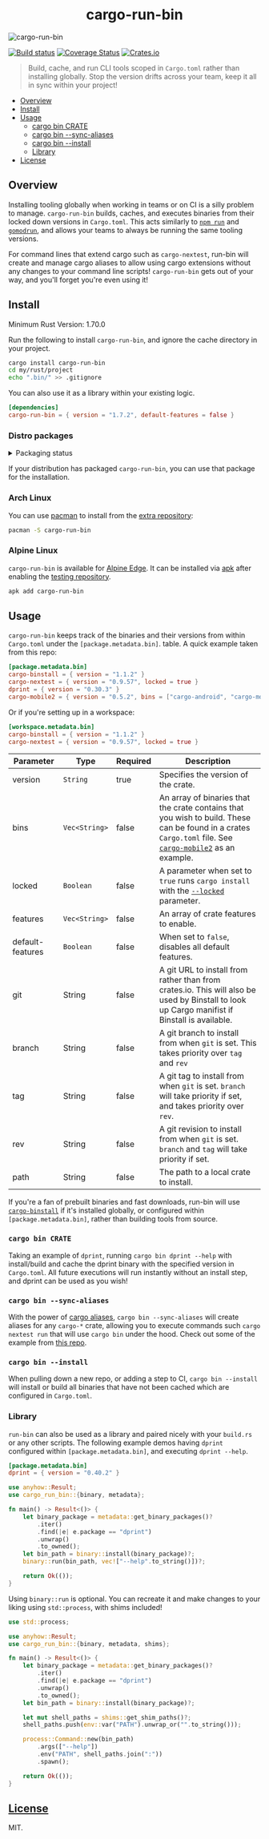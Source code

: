 <h1 align=center>cargo-run-bin</h1>

![cargo-run-bin](.github/banner.png)

[![Build status](https://github.com/dustinblackman/cargo-run-bin/workflows/ci/badge.svg)](https://github.com/dustinblackman/cargo-run-bin/actions)
[![Coverage Status](https://coveralls.io/repos/github/dustinblackman/cargo-run-bin/badge.svg?branch=master)](https://coveralls.io/github/dustinblackman/cargo-run-bin?branch=master)
[![Crates.io](https://img.shields.io/crates/v/cargo-run-bin.svg)](https://crates.io/crates/cargo-run-bin)

> Build, cache, and run CLI tools scoped in `Cargo.toml` rather than installing globally. Stop the version drifts across your team, keep it all in sync within your project!

- [Overview](#overview)
- [Install](#install)
- [Usage](#usage)
  - [cargo bin CRATE](#cargo-bin-crate)
  - [cargo bin --sync-aliases](#cargo-bin---sync-aliases)
  - [cargo bin --install](#cargo-bin---install)
  - [Library](#library)
- [License](#license)

## Overview

Installing tooling globally when working in teams or on CI is a silly problem to manage. `cargo-run-bin` builds, caches, and executes binaries from their locked down versions in `Cargo.toml`. This acts similarly to [`npm run`](https://docs.npmjs.com/cli/v7/commands/npm-run-script) and [`gomodrun`](https://github.com/dustinblackman/gomodrun), and allows your teams to always be running the same tooling versions.

For command lines that extend cargo such as `cargo-nextest`, run-bin will create and manage cargo aliases to allow using cargo extensions without any changes to your command line scripts! `cargo-run-bin` gets out of your way, and you'll forget you're even using it!

## Install

Minimum Rust Version: 1.70.0

Run the following to install `cargo-run-bin`, and ignore the cache directory in your project.

```sh
cargo install cargo-run-bin
cd my/rust/project
echo ".bin/" >> .gitignore
```

You can also use it as a library within your existing logic.

```toml
[dependencies]
cargo-run-bin = { version = "1.7.2", default-features = false }
```

### Distro packages

<details>
  <summary>Packaging status</summary>

[![Packaging status](https://repology.org/badge/vertical-allrepos/cargo-run-bin.svg)](https://repology.org/project/cargo-run-bin/versions)

</details>

If your distribution has packaged `cargo-run-bin`, you can use that package for the installation.

### Arch Linux

You can use [pacman](https://wiki.archlinux.org/title/Pacman) to install from the [extra repository](https://archlinux.org/packages/extra/x86_64/cargo-run-bin/):

```sh
pacman -S cargo-run-bin
```

### Alpine Linux

`cargo-run-bin` is available for [Alpine Edge](https://pkgs.alpinelinux.org/packages?name=cargo-run-bin&branch=edge). It can be installed via [apk](https://wiki.alpinelinux.org/wiki/Alpine_Package_Keeper) after enabling the [testing repository](https://wiki.alpinelinux.org/wiki/Repositories).

```sh
apk add cargo-run-bin
```

## Usage

`cargo-run-bin` keeps track of the binaries and their versions from within `Cargo.toml` under the `[package.metadata.bin]`.
table. A quick example taken from this repo:

```toml
[package.metadata.bin]
cargo-binstall = { version = "1.1.2" }
cargo-nextest = { version = "0.9.57", locked = true }
dprint = { version = "0.30.3" }
cargo-mobile2 = { version = "0.5.2", bins = ["cargo-android", "cargo-mobile"], locked = true }
```

Or if you're setting up in a workspace:

```toml
[workspace.metadata.bin]
cargo-binstall = { version = "1.1.2" }
cargo-nextest = { version = "0.9.57", locked = true }
```

| Parameter        | Type          | Required | Description                                                                                                                                                                                                                                                               |
| ---------------- | ------------- | -------- | ------------------------------------------------------------------------------------------------------------------------------------------------------------------------------------------------------------------------------------------------------------------------- |
| version          | `String`      | true     | Specifies the version of the crate.                                                                                                                                                                                                                                       |
| bins             | `Vec<String>` | false    | An array of binaries that the crate contains that you wish to build. These can be found in a crates `Cargo.toml` file. See [`cargo-mobile2`](https://github.com/tauri-apps/cargo-mobile2/blob/a5f3783870f48886e3266e43f92a6768fb1eb3d4/Cargo.toml#L18-L28) as an example. |
| locked           | `Boolean`     | false    | A parameter when set to `true` runs `cargo install` with the [`--locked`](https://doc.rust-lang.org/cargo/commands/cargo-install.html#dealing-with-the-lockfile) parameter.                                                                                               |
| features         | `Vec<String>` | false    | An array of crate features to enable.                                                                                                                                                                                                                                     |
| default-features | `Boolean`     | false    | When set to `false`, disables all default features.                                                                                                                                                                                                                       |
| git              | String        | false    | A git URL to install from rather than from crates.io. This will also be used by Binstall to look up Cargo manifist if Binstall is available.                                                                                                                              |
| branch           | String        | false    | A git branch to install from when `git` is set. This takes priority over `tag` and `rev`                                                                                                                                                                                  |
| tag              | String        | false    | A git tag to install from when `git` is set. `branch` will take priority if set, and takes priority over `rev`.                                                                                                                                                           |
| rev              | String        | false    | A git revision to install from when `git` is set. `branch` and `tag` will take priority if set.                                                                                                                                                                           |
| path             | String        | false    | The path to a local crate to install.                                                                                                                                                                                                                                     |

If you're a fan of prebuilt binaries and fast downloads, run-bin will use [`cargo-binstall`](https://github.com/cargo-bins/cargo-binstall) if it's installed globally, or configured within `[package.metadata.bin]`, rather than building tools from source.

### `cargo bin CRATE`

Taking an example of `dprint`, running `cargo bin dprint --help` with install/build and cache the dprint binary with the
specified version in `Cargo.toml`. All future executions will run instantly without an install step, and dprint can be used
as you wish!

### `cargo bin --sync-aliases`

With the power of [cargo aliases](https://doc.rust-lang.org/cargo/reference/config.html#alias), `cargo bin --sync-aliases`
will create aliases for any `cargo-*` crate, allowing you to execute commands such `cargo nextest run` that will use
`cargo bin` under the hood. Check out some of the example from [this repo](.cargo/config.toml).

### `cargo bin --install`

When pulling down a new repo, or adding a step to CI, `cargo bin --install` will install or build all binaries that have not been
cached which are configured in `Cargo.toml`.

### Library

`run-bin` can also be used as a library and paired nicely with your `build.rs` or any other scripts. The following
example demos having `dprint` configured within `[package.metadata.bin]`, and executing `dprint --help`.

```toml
[package.metadata.bin]
dprint = { version = "0.40.2" }
```

```rust
use anyhow::Result;
use cargo_run_bin::{binary, metadata};

fn main() -> Result<()> {
    let binary_package = metadata::get_binary_packages()?
        .iter()
        .find(|e| e.package == "dprint")
        .unwrap()
        .to_owned();
    let bin_path = binary::install(binary_package)?;
    binary::run(bin_path, vec!["--help".to_string()])?;

    return Ok(());
}
```

Using `binary::run` is optional. You can recreate it and make changes to your liking using `std::process`, with shims included!

```rust
use std::process;

use anyhow::Result;
use cargo_run_bin::{binary, metadata, shims};

fn main() -> Result<()> {
    let binary_package = metadata::get_binary_packages()?
        .iter()
        .find(|e| e.package == "dprint")
        .unwrap()
        .to_owned();
    let bin_path = binary::install(binary_package)?;

    let mut shell_paths = shims::get_shim_paths()?;
    shell_paths.push(env::var("PATH").unwrap_or("".to_string()));

    process::Command::new(bin_path)
        .args(["--help"])
        .env("PATH", shell_paths.join(":"))
        .spawn();

    return Ok(());
}
```

## [License](./LICENSE)

MIT.
